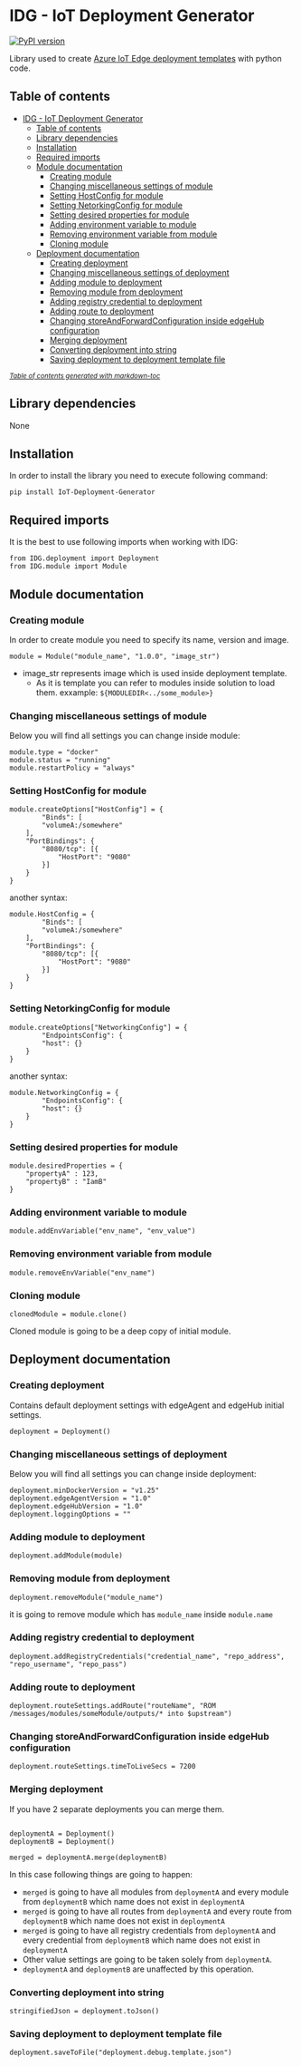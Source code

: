 # IDG - IoT Deployment Generator

[![PyPI version](https://badge.fury.io/py/IoT-Deployment-Generator.svg)](https://badge.fury.io/py/IoT-Deployment-Generator)


Library used to create [Azure IoT Edge deployment templates](https://docs.microsoft.com/en-us/azure/iot-edge/module-composition?view=iotedge-2020-11) with python code. 

## Table of contents

- [IDG - IoT Deployment Generator](#idg---iot-deployment-generator)
  * [Table of contents](#table-of-contents)
  * [Library dependencies](#library-dependencies)
  * [Installation](#installation)
  * [Required imports](#required-imports)
  * [Module documentation](#module-documentation)
    + [Creating module](#creating-module)
    + [Changing miscellaneous settings of module](#changing-miscellaneous-settings-of-module)
    + [Setting HostConfig for module](#setting-hostconfig-for-module)
    + [Setting NetorkingConfig for module](#setting-netorkingconfig-for-module)
    + [Setting desired properties for module](#setting-desired-properties-for-module)
    + [Adding environment variable to module](#adding-environment-variable-to-module)
    + [Removing environment variable from module](#removing-environment-variable-from-module)
    + [Cloning module](#cloning-module)
  * [Deployment documentation](#deployment-documentation)
    + [Creating deployment](#creating-deployment)
    + [Changing miscellaneous settings of deployment](#changing-miscellaneous-settings-of-deployment)
    + [Adding module to deployment](#adding-module-to-deployment)
    + [Removing module from deployment](#removing-module-from-deployment)
    + [Adding registry credential to deployment](#adding-registry-credential-to-deployment)
    + [Adding route to deployment](#adding-route-to-deployment)
    + [Changing storeAndForwardConfiguration inside edgeHub configuration](#changing-storeandforwardconfiguration-inside-edgehub-configuration)
    + [Merging deployment](#merging-deployment)
    + [Converting deployment into string](#converting-deployment-into-string)
    + [Saving deployment to deployment template file](#saving-deployment-to-deployment-template-file)

<small><i><a href='http://ecotrust-canada.github.io/markdown-toc/'>Table of contents generated with markdown-toc</a></i></small>

## Library dependencies

None

## Installation

In order to install the library you need to execute following command:

```
pip install IoT-Deployment-Generator
```

## Required imports

It is the best to use following imports when working with IDG:

```
from IDG.deployment import Deployment
from IDG.module import Module
```

## Module documentation

### Creating module

In order to create module you need to specify its name, version and image.

```
module = Module("module_name", "1.0.0", "image_str")
```

- image_str represents image which is used inside deployment template.
    - As it is template you can refer to modules inside solution to load them. exxample: `${MODULEDIR<../some_module>}`

### Changing miscellaneous settings of module

Below you will find all settings you can change inside module:

```
module.type = "docker"
module.status = "running"
module.restartPolicy = "always"
```

### Setting HostConfig for module

```
module.createOptions["HostConfig"] = {
        "Binds": [
        "volumeA:/somewhere"
    ],
    "PortBindings": {
        "8080/tcp": [{
            "HostPort": "9080"
        }]
    }
}
```

another syntax:

```
module.HostConfig = {
        "Binds": [
        "volumeA:/somewhere"
    ],
    "PortBindings": {
        "8080/tcp": [{
            "HostPort": "9080"
        }]
    }
}
```

### Setting NetorkingConfig for module

```
module.createOptions["NetworkingConfig"] = {
        "EndpointsConfig": {
        "host": {}
    }
}
```

another syntax:

```
module.NetworkingConfig = {
        "EndpointsConfig": {
        "host": {}
    }
}
```


### Setting desired properties for module

```
module.desiredProperties = {
    "propertyA" : 123,
    "propertyB" : "IamB"
}
```

### Adding environment variable to module

```
module.addEnvVariable("env_name", "env_value")
```


### Removing environment variable from module

```
module.removeEnvVariable("env_name")
```

### Cloning module

```
clonedModule = module.clone()
```

Cloned module is going to be a deep copy of initial module.


## Deployment documentation

### Creating deployment

Contains default deployment settings with edgeAgent and edgeHub initial settings.

```
deployment = Deployment()
```


### Changing miscellaneous settings of deployment

Below you will find all settings you can change inside deployment:

```
deployment.minDockerVersion = "v1.25"
deployment.edgeAgentVersion = "1.0"
deployment.edgeHubVersion = "1.0"
deployment.loggingOptions = ""
```

### Adding module to deployment

```
deployment.addModule(module)
```

### Removing module from deployment

```
deployment.removeModule("module_name")
```

it is going to remove module which has `module_name` inside `module.name`

### Adding registry credential to deployment

```
deployment.addRegistryCredentials("credential_name", "repo_address", "repo_username", "repo_pass")
```

### Adding route to deployment

```
deployment.routeSettings.addRoute("routeName", "ROM /messages/modules/someModule/outputs/* into $upstream")
```

### Changing storeAndForwardConfiguration inside edgeHub configuration

```
deployment.routeSettings.timeToLiveSecs = 7200
```

### Merging deployment

If you have 2 separate deployments you can merge them.

```

deploymentA = Deployment()
deploymentB = Deployment()

merged = deploymentA.merge(deploymentB)

```

In this case following things are going to happen:
- `merged` is going to have all modules from `deploymentA` and every module from `deploymentB` which name does not exist in `deploymentA`
- `merged` is going to have all routes from `deploymentA` and every route from `deploymentB` which name does not exist in `deploymentA`
- `merged` is going to have all registry credentials from `deploymentA` and every credential from `deploymentB` which name does not exist in `deploymentA`
- Other value settings are going to be taken solely from `deploymentA`.
- `deploymentA` and `deploymentB` are unaffected by this operation.

### Converting deployment into string

```
stringifiedJson = deployment.toJson()
```

### Saving deployment to deployment template file
```
deployment.saveToFile("deployment.debug.template.json")
```
